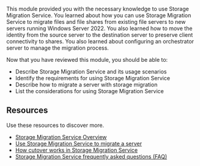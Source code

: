 This module provided you with the necessary knowledge to use Storage Migration Service. You learned about how you can use Storage Migration Service to migrate files and file shares from existing file servers to new servers running Windows Server 2022. You also learned how to move the identity from the source server to the destination server to preserve client connectivity to shares. You also learned about configuring an orchestrator server to manage the migration process.

Now that you have reviewed this module, you should be able to:

- Describe Storage Migration Service and its usage scenarios
- Identify the requirements for using Storage Migration Service
- Describe how to migrate a server with storage migration
- List the considerations for using Storage Migration Service

## Resources

Use these resources to discover more.

- [Storage Migration Service Overview](/windows-server/storage/storage-migration-service/overview)
- [Use Storage Migration Service to migrate a server](/windows-server/storage/storage-migration-service/migrate-data)
- [How cutover works in Storage Migration Service](/windows-server/storage/storage-migration-service/cutover)
- [Storage Migration Service frequently asked questions (FAQ)](/windows-server/storage/storage-migration-service/faq)
